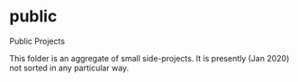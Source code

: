 # public
Public Projects

This folder is an aggregate of small side-projects. It is presently (Jan 2020) not sorted in any particular way. 
